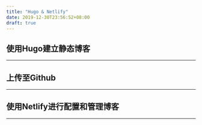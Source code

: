 ```yaml
---
title: "Hugo & Netlify"
date: 2019-12-30T23:56:52+08:00
draft: true
---
```

## 使用Hugo建立静态博客

---------------------------------------------------------

## 上传至Github

---------------------------------------------------------

## 使用Netlify进行配置和管理博客

---------------------------------------------------------

